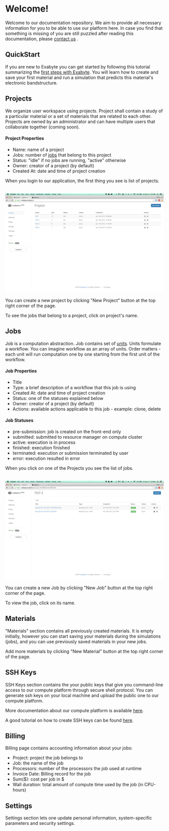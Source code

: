 
# Welcome!

Welcome to our documentation repository. We aim to provide all necessary information for you to be able to use our platform here. In case you find that something is missing of you are still puzzled after reading this documentation, please <a href="mailto:support@exabyte.io" target="_blank">contact us</a> .

## QuickStart

If you are new to Exabyte you can get started by following this tutorial summarizing the
[first steps with Exabyte](tutorials/first-steps.md). You will learn how to create and save your first material and run a simulation that predicts this material's electronic bandstructure.

## Projects

We organize user workspace using projects. Project shall contain a study of a particular material or a set of materials that are related to each other. Projects are owned by an administrator and can have multiple users that collaborate together (coming soon).

#### Project Properties

- Name: name of a project
- Jobs: number of [jobs](#jobs) that belong to this project
- Status: "idle" if no jobs are running, "active" otherwise
- Owner: creator of a project (by default)
- Created At: date and time of project creation

When you login to our application, the first thing you see is list of projects.

<br>
<img src="images/list_of_projects.png" width="800">
<br>

You can create a new project by clicking "New Project" button at the top right corner of the page.

To see the jobs that belong to a project, click on project's name.


## Jobs

Job is a computation abstraction. Job contains set of [units](#units).
Units formulate a workflow. You can imagine workflow as an array of units.
Order matters - each unit will run computation one by one starting from the first
unit of the workflow.

#### Job Properties

- Title
- Type: a brief description of a workflow that this job is using
- Created At: date and time of project creation
- Status: one of the statuses explained below
- Owner: creator of a project (by default)
- Actions: available actions applicable to this job - example: clone, delete


#### Job Statuses

- pre-submission: job is created on the front-end only
- submitted: submitted to resource manager on compute cluster
- active: execution is in process
- finished: execution finished
- terminated: execution or submission terminated by user
- error: execution resulted in error

When you click on one of the Projects you see the list of jobs.

<br>
<img src="images/list_of_jobs.png" width="800">
<br>

You can create a new Job by clicking "New Job" button at the top right corner of the page.

To view the job, click on its name.


## Materials

"Materials" section contains all previously created materials. It is empty initially, however you can start saving your materials during the simulations (jobs), and you can use previously saved materials in your new jobs.

Add more materials by clicking "New Material" button at the top right corner of the page.


## SSH Keys

SSH Keys section contains the your public keys that give you command-line access to our compute platform through secure shell protocol. You can generate ssh keys on your local machine and upload the public one to our compute platform.

More documentation about our compute platform is available [here](cluster/index.md).

A good tutorial on how to create SSH keys can be found [here](https://www.digitalocean.com/community/tutorials/how-to-set-up-ssh-keys--2).


## Billing

Billing page contains accounting information about your jobs:

- Project: project the job belongs to
- Job: the name of the job
- Processors: number of the processors the job used at runtime
- Invoice Date: Billing record for the job
- Sum($): cost per job in $
- Wall duration: total amount of compute time used by the job (in CPU-hours)

## Settings

Settings section lets one update personal information, system-specific parameters and security settings.

